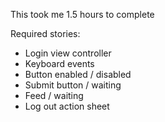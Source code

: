 This took me 1.5 hours to complete

Required stories:
* Login view controller
* Keyboard events
* Button enabled / disabled
* Submit button / waiting
* Feed / waiting
* Log out action sheet